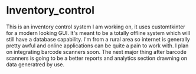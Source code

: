 # Inventory_control
This is an inventory control system I am working on, it uses customtkinter for a modern looking GUI. It's meant to be a totally offline system which will still have a database capability. I'm from a rural area so internet is generally pretty awful and online applications can be quite a pain to work with. I plan on integrating barcode scanners soon. The next major thing after barcode scanners is going to be a better reports and analytics section drawning on data generatred by use. 
